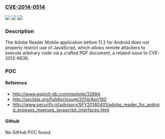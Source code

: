 ### [CVE-2014-0514](https://cve.mitre.org/cgi-bin/cvename.cgi?name=CVE-2014-0514)
![](https://img.shields.io/static/v1?label=Product&message=n%2Fa&color=blue)
![](https://img.shields.io/static/v1?label=Version&message=n%2Fa&color=blue)
![](https://img.shields.io/static/v1?label=Vulnerability&message=n%2Fa&color=brighgreen)

### Description

The Adobe Reader Mobile application before 11.2 for Android does not properly restrict use of JavaScript, which allows remote attackers to execute arbitrary code via a crafted PDF document, a related issue to CVE-2012-6636.

### POC

#### Reference
- http://www.exploit-db.com/exploits/32884
- http://seclists.org/fulldisclosure/2014/Apr/192
- http://www.securify.nl/advisory/SFY20140401/adobe_reader_for_android_exposes_insecure_javascript_interfaces.html

#### Github
No GitHub POC found.

